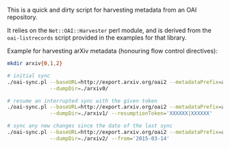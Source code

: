 This is a quick and dirty script for harvesting metadata from an OAI repository.

It relies on the `Net::OAI::Harvester` perl module, and is derived from the
`oai-listrecords` script provided in the examples for that library.

Example for harvesting arXiv metadata (honouring flow control directives):

```bash
mkdir arxiv{0,1,2}

# initial sync
./oai-sync.pl --baseURL=http://export.arxiv.org/oai2 --metadataPrefix=arXiv \
              --dumpDir=./arxiv0/

# resume an interrupted sync with the given token
./oai-sync.pl --baseURL=http://export.arxiv.org/oai2 --metadataPrefix=arXiv \
              --dumpDir=./arxiv1/ --resumptionToken='XXXXXX|XXXXXX'

# sync any new changes since the date of the last sync
./oai-sync.pl --baseURL=http://export.arxiv.org/oai2 --metadataPrefix=arXiv \
              --dumpDir=./arxiv2/ --from='2015-03-14'
```
